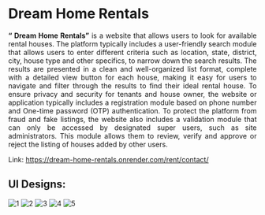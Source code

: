 # Dream Home Rentals 
<p align="justify">
<b>“ Dream Home Rentals”</b> is a website that allows users to look for available rental houses. The
platform typically includes a user-friendly search module that allows users to enter different criteria
such as location, state, district, city, house type and other specifics, to narrow down the search results.
The results are presented in a clean and well-organized list format, complete with a detailed view
button for each house, making it easy for users to navigate and filter through the results to find their
ideal rental house. To ensure privacy and security for tenants and house owner, the website or
application typically includes a registration module based on phone number and One-time password
(OTP) authentication. To protect the platform from fraud and fake listings, the website also includes a
validation module that can only be accessed by designated super users, such as site administrators. This
module allows them to review, verify and approve or reject the listing of houses added by other users.
</p>

Link: https://dream-home-rentals.onrender.com/rent/contact/

## UI Designs:

![1](https://github.com/prasanth-pk12/Django-HomeRentals-website/assets/87668644/6bf07e2b-cc47-4e12-81a4-43330a03e264)
![2](https://github.com/prasanth-pk12/Django-HomeRentals-website/assets/87668644/2f0e2fa1-0b43-4fc8-a192-47e6d48060d2)
![3](https://github.com/prasanth-pk12/Django-HomeRentals-website/assets/87668644/3137fac2-8056-4681-971c-70c11678dddb)
![4](https://github.com/prasanth-pk12/Django-HomeRentals-website/assets/87668644/ab054566-d320-4f22-b530-2a72526c6fe4)
![5](https://github.com/prasanth-pk12/Django-HomeRentals-website/assets/87668644/ca5833af-a878-4f80-8fa3-cc7d1d31242c)

